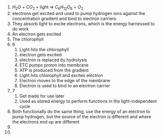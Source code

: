 1. $H_2O$ + $CO_2$ + light => $C_6H_{12}O_6$ + $O_2$
2. electrons get excited and used to pump hydrogen ions against the concentration gradient and bind to electron carriers
3. They absorb light to excite electrons, which is the energy harnessed to do work
4. An electron gets excited
5. The chlorophyll
6. 6
	1. Light hits the chlorophyll
	2. electron gets excited
	3. electron is replaced by hydrolysis
	4. ETC pumps proton into membrane
	5. ATP is produced from the gradient
	6. Light hits chlorophyll and excites electron
	7. Electron moves to the edge of the membrane
	8. Electron is used to bind to an electron carrier
7. 7
	1. Get made for use later
	2. Used as stored energy to perform functions in the light-independent cycle
8. Both functionally do the same thing, use the energy of an electron to pump hydrogen, but the source of the electron is different and where the electrons end up are different
9. 
10. 